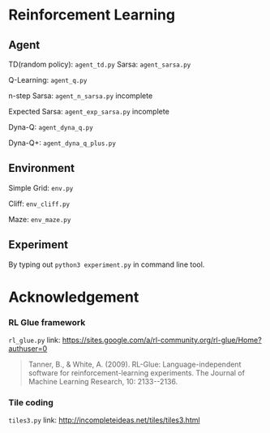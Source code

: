 # Reinforcement Learning

## Agent

TD(random policy): `agent_td.py` 
Sarsa: `agent_sarsa.py`

Q-Learning: `agent_q.py`

n-step Sarsa: `agent_n_sarsa.py` incomplete

Expected Sarsa: `agent_exp_sarsa.py` incomplete

Dyna-Q: `agent_dyna_q.py`

Dyna-Q+: `agent_dyna_q_plus.py`

## Environment
Simple Grid: `env.py`

Cliff: `env_cliff.py`

Maze: `env_maze.py`

## Experiment
By typing out `python3 experiment.py` in command line tool.

# Acknowledgement

### RL Glue framework
`rl_glue.py`
link: https://sites.google.com/a/rl-community.org/rl-glue/Home?authuser=0

> Tanner, B., & White, A. (2009). RL-Glue: Language-independent software for reinforcement-learning experiments. The Journal of Machine Learning Research, 10: 2133--2136.

### Tile coding
`tiles3.py`
link: http://incompleteideas.net/tiles/tiles3.html
